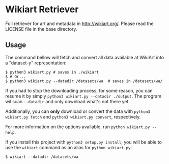 # Wikiart Retriever

Full retriever for art and metadata in http://wikiart.org/.
Please read the LICENSE file in the base directory.

## Usage

The command bellow will fetch and convert all data available at WikiArt
into a "dataset-y" representation:
```shell
$ python3 wikiart.py # saves in ./wikiart
$ # Or...
$ python3 wikiart.py --datadir /datasets/wa  # saves in /datasets/wa/
```

If you had to stop the downloading process, for some reason,
you can resume it by simply `python3 wikiart.py --datadir ./output`.
 The program wil scan `--datadir` and only download what's not there yet.

Additionally, you can **only** download or convert the data with
`python3 wikiart.py fetch` and `python3 wikiart.py convert`, respectively.

For more information on the options available, run
`python wikiart.py --help`.

If you install this project with `python3 setup.py install`,
you will be able to use the `wikiart` command as an alias for
`python wikiart.py`:
```shell
$ wikiart --datadir /datasets/wa
```
